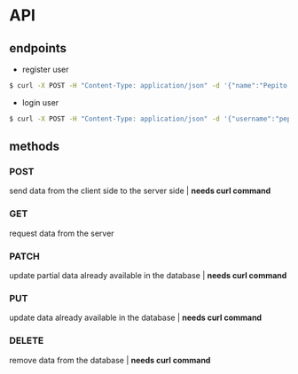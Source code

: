 # API

## endpoints
- register user

```sh
$ curl -X POST -H "Content-Type: application/json" -d '{"name":"Pepito Grillo","birthdate":"2000-01-01","email":"pepito@grillo.com","username":"pepitogrillo","password":"123qwe123"}' http://localhost:8080/users -v
```

- login user
```sh
$ curl -X POST -H "Content-Type: application/json" -d '{"username":"pepitogrillo","password":"123qwe123"}' http://localhost:8080/users/auth -v
```

## methods

### POST
send data from the client side to the server side | __needs curl command__

### GET
request data from the server

### PATCH
update partial data already available in the database | __needs curl command__

### PUT
update data already available in the database | __needs curl command__

### DELETE
remove data from the database | __needs curl command__